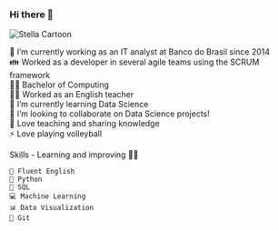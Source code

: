 ### Hi there 👋

![Stella Cartoon](https://user-images.githubusercontent.com/30197115/120997576-b48da600-c75d-11eb-9401-f769b775f43f.PNG)


<!--
**stellameireles/stellameireles** is a ✨ _special_ ✨ repository because its `README.md` (this file) appears on your GitHub profile.

Here are some ideas to get you started: -->

 🔭 I’m currently working as an IT analyst at Banco do Brasil since 2014\
 👪 Worked as a developer in several agile teams using the SCRUM framework \
 👩‍🎓 Bachelor of Computing\
 👩‍🏫 Worked as an English teacher\
 🌱 I’m currently learning Data Science \
 👯 I’m looking to collaborate on Data Science projects!\
 💖 Love teaching and sharing knowledge\
 ⚡ Love playing volleyball
   
<!--- 🤔 I’m looking for help with career strategy and Data Science
- 💬 Ask me about ...
- 📫 How to reach me: ...
- 😄 Pronouns: ...
- ⚡ Fun fact: ... -->
Skills - Learning and improving 👩‍💻

    🗽 Fluent English
    🐍 Python
    📑 SQL
    💻 Machine Learning
    📊 Data Visualization
    🌵 Git 

